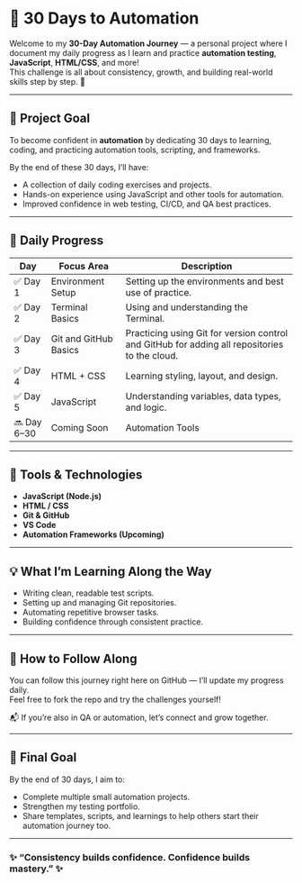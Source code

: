 # 🚀 30 Days to Automation

Welcome to my **30-Day Automation Journey** — a personal project where I document my daily progress as I learn and practice **automation testing**, **JavaScript**, **HTML/CSS**, and more!  
This challenge is all about consistency, growth, and building real-world skills step by step. 🌱

---

## 🎯 Project Goal

To become confident in **automation** by dedicating 30 days to learning, coding, and practicing automation tools, scripting, and frameworks.

By the end of these 30 days, I’ll have:
- A collection of daily coding exercises and projects.
- Hands-on experience using JavaScript and other tools for automation.
- Improved confidence in web testing, CI/CD, and QA best practices.

---

## 📅 Daily Progress

| Day | Focus Area | Description |
|-----|---------|--------------|
| ✅ Day 1 | Environment Setup | Setting up the environments and best use of practice. |
| ✅ Day 2 | Terminal Basics | Using and understanding the Terminal. |
| ✅ Day 3 | Git and GitHub Basics | Practicing using Git for version control and GitHub for adding all repositories to the cloud. |
| ✅ Day 4 | HTML + CSS | Learning styling, layout, and design. |
| ✅ Day 5 | JavaScript | Understanding variables, data types, and logic. |
| 🔜 Day 6–30 | Coming Soon | Automation Tools | Selenium, Cypress, and more! |

---

## 🧰 Tools & Technologies

- **JavaScript (Node.js)**
- **HTML / CSS**
- **Git & GitHub**
- **VS Code**
- **Automation Frameworks (Upcoming)**

---

## 💡 What I’m Learning Along the Way

- Writing clean, readable test scripts.
- Setting up and managing Git repositories.
- Automating repetitive browser tasks.
- Building confidence through consistent practice.

---

## 🌟 How to Follow Along

You can follow this journey right here on GitHub — I’ll update my progress daily.  
Feel free to fork the repo and try the challenges yourself!

📬 If you’re also in QA or automation, let’s connect and grow together.

---

## 🏁 Final Goal

By the end of 30 days, I aim to:
- Complete multiple small automation projects.
- Strengthen my testing portfolio.
- Share templates, scripts, and learnings to help others start their automation journey too.

---

### ✨ “Consistency builds confidence. Confidence builds mastery.” ✨

